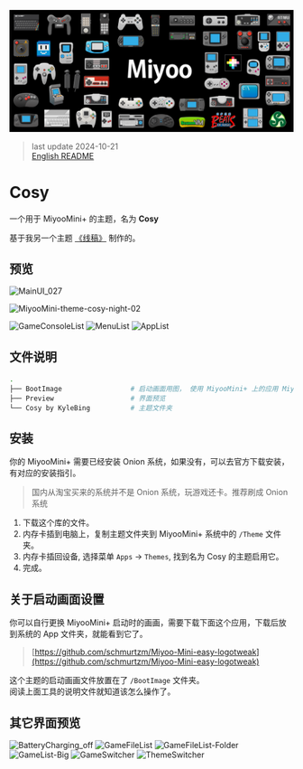 ![banner](./art/art-horizontal-3000h.png)

> last update 2024-10-21  
> [English README](./README.md)


# Cosy

一个用于 MiyooMini+ 的主题，名为 **Cosy**

基于我另一个主题 [《线稿》](https://github.com/KyleBing/onion-theme-wireframe) 制作的。


## 预览

![MainUI_027](https://github.com/user-attachments/assets/22d4353a-6533-4481-9d7c-d01f64f12e72)

![MiyooMini-theme-cosy-night-02](https://github.com/user-attachments/assets/5fbc8b10-8975-4b47-a45c-847de0851132)



![GameConsoleList](https://github.com/user-attachments/assets/863e5c0e-ddef-4ee1-a311-5088be3c5f4d)
![MenuList](https://github.com/user-attachments/assets/e4734369-74e6-456b-a730-752159ccc6e0)
![AppList](https://github.com/user-attachments/assets/50dc910f-86dc-4c7b-bca8-f9fccadaa872)


## 文件说明

```bash
.
├── BootImage                 # 启动画面用图， 使用 MiyooMini+ 上的应用 Miyoo-Mini-easy-logotweak 可以实现。
├── Preview                   # 界面预览
└── Cosy by KyleBing          # 主题文件夹

```


## 安装

你的 MiyooMini+ 需要已经安装 Onion 系统，如果没有，可以去官方下载安装，有对应的安装指引。
> 国内从淘宝买来的系统并不是 Onion 系统，玩游戏还卡。推荐刷成 Onion 系统

1. 下载这个库的文件。
2. 内存卡插到电脑上，复制主题文件夹到 MiyooMini+ 系统中的  `/Theme` 文件夹。
3. 内存卡插回设备, 选择菜单 `Apps` ->  `Themes`, 找到名为 Cosy 的主题启用它。
4. 完成。


## 关于启动画面设置

你可以自行更换 MiyooMini+ 启动时的画画，需要下载下面这个应用，下载后放到系统的 App 文件夹，就能看到它了。

> [https://github.com/schmurtzm/Miyoo-Mini-easy-logotweak](https://github.com/schmurtzm/Miyoo-Mini-easy-logotweak)

这个主题的启动画画文件放置在了 `/BootImage` 文件夹。  
阅读上面工具的说明文件就知道该怎么操作了。

## 其它界面预览

![BatteryCharging_off](https://github.com/user-attachments/assets/88f0ee87-dfed-4a6f-ba32-5c5e08396e31)
![GameFileList](https://github.com/user-attachments/assets/e4073f86-e3cc-42a5-b1e8-0fac8a6c3f29)
![GameFileList-Folder](https://github.com/user-attachments/assets/cbdb2a10-73e7-407f-8729-1bb5708b580a)
![GameList-Big](https://github.com/user-attachments/assets/eca62490-9b07-4fed-a1f6-b84f91181fda)
![GameSwitcher](https://github.com/user-attachments/assets/a28561a7-d8b0-44d4-b4e2-c1bec157b987)
![ThemeSwitcher](https://github.com/user-attachments/assets/8f42fc4e-19af-495e-8383-d0e1984fc6a3)
